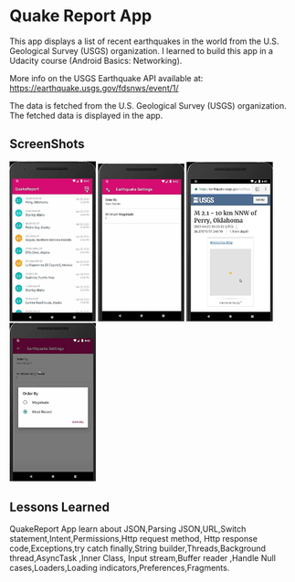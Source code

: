 # Quake Report App

This app displays a list of recent earthquakes in the world from the U.S. Geological Survey (USGS) organization. 
I learned to build this app in a Udacity course (Android Basics: Networking).

More info on the USGS Earthquake API available at: https://earthquake.usgs.gov/fdsnws/event/1/

The data is fetched from the U.S. Geological Survey (USGS) organization.
The fetched data is displayed in the app.

ScreenShots
---------------

<img width="30%" src="screenshots/1.jpg" />
<img width="30%" src="screenshots/2.jpg" />
<img width="30%" src="screenshots/3.jpg" />
<img width="30%" src="screenshots/4.jpg" />

Lessons Learned
----------
QuakeReport App learn about JSON,Parsing JSON,URL,Switch statement,Intent,Permissions,Http request method,
Http response code,Exceptions,try catch finally,String builder,Threads,Background thread,AsyncTask ,Inner Class,
Input stream,Buffer reader
,Handle Null cases,Loaders,Loading indicators,Preferences,Fragments.
